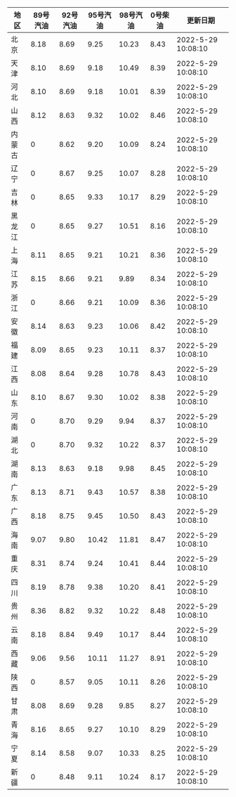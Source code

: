 | 地区 | 89号汽油 | 92号汽油 | 95号汽油 | 98号汽油 | 0号柴油 | 更新日期 |
| --- | --- | --- | --- | --- | --- | --- |
| 北京 | 8.18 | 8.69 | 9.25 | 10.23 | 8.43 | 2022-5-29 10:08:10 |
| 天津 | 8.10 | 8.69 | 9.18 | 10.49 | 8.39 | 2022-5-29 10:08:10 |
| 河北 | 8.10 | 8.69 | 9.18 | 10.01 | 8.39 | 2022-5-29 10:08:10 |
| 山西 | 8.12 | 8.63 | 9.32 | 10.02 | 8.46 | 2022-5-29 10:08:10 |
| 内蒙古 | 0 | 8.62 | 9.20 | 10.09 | 8.24 | 2022-5-29 10:08:10 |
| 辽宁 | 0 | 8.67 | 9.25 | 10.07 | 8.28 | 2022-5-29 10:08:10 |
| 吉林 | 0 | 8.65 | 9.33 | 10.17 | 8.29 | 2022-5-29 10:08:10 |
| 黑龙江 | 0 | 8.65 | 9.27 | 10.51 | 8.16 | 2022-5-29 10:08:10 |
| 上海 | 8.11 | 8.65 | 9.21 | 10.21 | 8.36 | 2022-5-29 10:08:10 |
| 江苏 | 8.15 | 8.66 | 9.21 | 9.89 | 8.34 | 2022-5-29 10:08:10 |
| 浙江 | 0 | 8.66 | 9.21 | 10.09 | 8.36 | 2022-5-29 10:08:10 |
| 安徽 | 8.14 | 8.63 | 9.23 | 10.06 | 8.42 | 2022-5-29 10:08:10 |
| 福建 | 8.09 | 8.65 | 9.23 | 10.11 | 8.37 | 2022-5-29 10:08:10 |
| 江西 | 8.08 | 8.64 | 9.28 | 10.78 | 8.43 | 2022-5-29 10:08:10 |
| 山东 | 8.10 | 8.67 | 9.30 | 10.02 | 8.38 | 2022-5-29 10:08:10 |
| 河南 | 0 | 8.70 | 9.29 | 9.94 | 8.37 | 2022-5-29 10:08:10 |
| 湖北 | 0 | 8.70 | 9.32 | 10.22 | 8.37 | 2022-5-29 10:08:10 |
| 湖南 | 8.13 | 8.63 | 9.18 | 9.98 | 8.45 | 2022-5-29 10:08:10 |
| 广东 | 8.13 | 8.71 | 9.43 | 10.57 | 8.38 | 2022-5-29 10:08:10 |
| 广西 | 8.18 | 8.75 | 9.45 | 10.50 | 8.43 | 2022-5-29 10:08:10 |
| 海南 | 9.07 | 9.80 | 10.42 | 11.81 | 8.47 | 2022-5-29 10:08:10 |
| 重庆 | 8.31 | 8.74 | 9.24 | 10.41 | 8.44 | 2022-5-29 10:08:10 |
| 四川 | 8.19 | 8.78 | 9.38 | 10.20 | 8.41 | 2022-5-29 10:08:10 |
| 贵州 | 8.36 | 8.82 | 9.32 | 10.22 | 8.48 | 2022-5-29 10:08:10 |
| 云南 | 8.18 | 8.84 | 9.49 | 10.17 | 8.44 | 2022-5-29 10:08:10 |
| 西藏 | 9.06 | 9.56 | 10.11 | 11.27 | 8.91 | 2022-5-29 10:08:10 |
| 陕西 | 0 | 8.57 | 9.05 | 10.11 | 8.26 | 2022-5-29 10:08:10 |
| 甘肃 | 8.08 | 8.69 | 9.28 | 9.85 | 8.27 | 2022-5-29 10:08:10 |
| 青海 | 8.16 | 8.65 | 9.27 | 10.10 | 8.29 | 2022-5-29 10:08:10 |
| 宁夏 | 8.14 | 8.58 | 9.07 | 10.33 | 8.25 | 2022-5-29 10:08:10 |
| 新疆 | 0 | 8.48 | 9.11 | 10.24 | 8.17 | 2022-5-29 10:08:10 |

